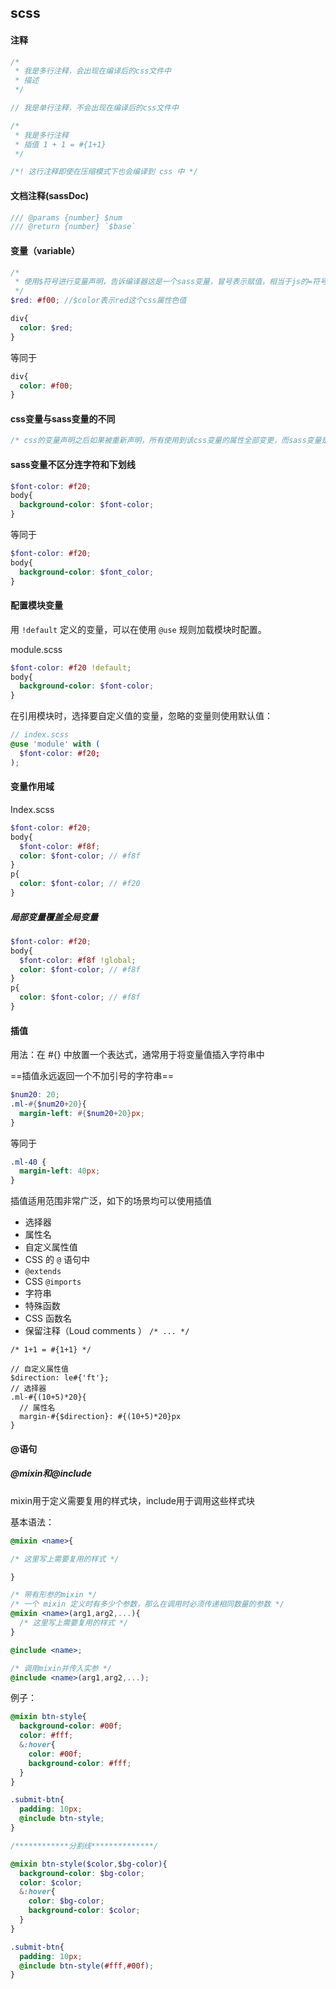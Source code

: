 ## scss

#### 注释

```scss
/* 
 * 我是多行注释，会出现在编译后的css文件中
 * 描述
 */

// 我是单行注释，不会出现在编译后的css文件中

/*
 * 我是多行注释 
 * 插值 1 + 1 = #{1+1}
 */

/*! 这行注释即使在压缩模式下也会编译到 css 中 */

```

#### 文档注释(sassDoc)

```scss
/// @params {number} $num
/// @return {number} `$base`
```



#### 变量（variable）

```scss
/*
 * 使用$符号进行变量声明，告诉编译器这是一个sass变量，冒号表示赋值，相当于js的=符号，右边为一个css存在的属性值
 */
$red: #f00; //$color表示red这个css属性色值

div{
  color: $red;
}
```
等同于
```css
div{
  color: #f00;
}
```

#### css变量与sass变量的不同

```css
/* css的变量声明之后如果被重新声明，所有使用到该css变量的属性全部变更，而sass变量是不可逆的，也就是说声明变量之后使用到该变量的属性全部不变，变量被重新声明后，只会影响到后面的变量 */
```

#### sass变量不区分连字符和下划线

```scss
$font-color: #f20;
body{
  background-color: $font-color;
}
```

等同于

```scss
$font-color: #f20;
body{
  background-color: $font_color;
}
```

#### 配置模块变量

用 `!default` 定义的变量，可以在使用 `@use` 规则加载模块时配置。

module.scss

```scss
$font-color: #f20 !default;
body{
  background-color: $font-color;
}
```

在引用模块时，选择要自定义值的变量，忽略的变量则使用默认值：

```scss
// index.scss
@use 'module' with (
  $font-color: #f20;
);
```

#### 变量作用域

Index.scss

```scss
$font-color: #f20;
body{
  $font-color: #f8f;
  color: $font-color; // #f8f
}
p{
  color: $font-color; // #f20
}
```

##### 局部变量覆盖全局变量

```scss
$font-color: #f20;
body{
  $font-color: #f8f !global;
  color: $font-color; // #f8f
}
p{
  color: $font-color; // #f8f
}
```

#### 插值

用法：在 #{} 中放置一个表达式，通常用于将变量值插入字符串中

==插值永远返回一个不加引号的字符串==

```scss
$num20: 20;
.ml-#{$num20+20}{
  margin-left: #{$num20+20}px;
}
```

等同于

```css
.ml-40 {
  margin-left: 40px;
}
```

插值适用范围非常广泛，如下的场景均可以使用插值

- 选择器
- 属性名
- 自定义属性值
- CSS 的 `@` 语句中
- `@extends`
- CSS `@imports`
- 字符串
- 特殊函数
- CSS 函数名
- 保留注释（Loud comments ） `/* ... */`

```{}scss
/* 1+1 = #{1+1} */

// 自定义属性值
$direction: le#{'ft'};
// 选择器
.ml-#{(10+5)*20}{
  // 属性名
  margin-#{$direction}: #{(10+5)*20}px
}
```

#### @语句

##### @mixin和@include

mixin用于定义需要复用的样式块，include用于调用这些样式块

基本语法：

```scss
@mixin <name>{

/* 这里写上需要复用的样式 */

}

/* 带有形参的mixin */
/* 一个 mixin 定义时有多少个参数，那么在调用时必须传递相同数量的参数 */
@mixin <name>(arg1,arg2,...){
  /* 这里写上需要复用的样式 */
}

@include <name>;

/* 调用mixin并传入实参 */
@include <name>(arg1,arg2,...);
```

例子：

```scss
@mixin btn-style{
  background-color: #00f;
  color: #fff;
  &:hover{
    color: #00f;
    background-color: #fff;
  }
}

.submit-btn{
  padding: 10px;
  @include btn-style;
}

/************分割线**************/

@mixin btn-style($color,$bg-color){
  background-color: $bg-color;
  color: $color;
  &:hover{
    color: $bg-color;
    background-color: $color;
  }
}

.submit-btn{
  padding: 10px;
  @include btn-style(#fff,#00f);
}
```

